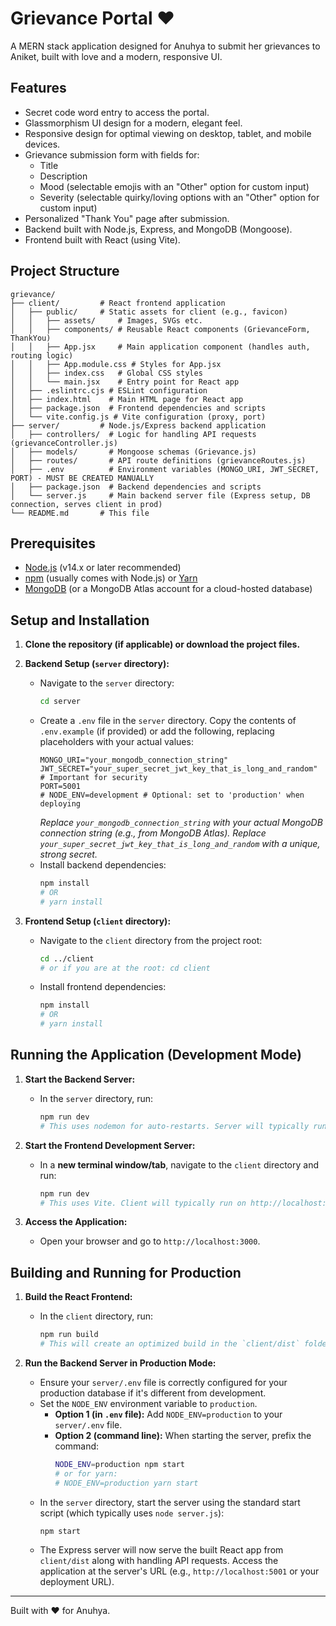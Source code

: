 # Grievance Portal ❤️

A MERN stack application designed for Anuhya to submit her grievances to Aniket, built with love and a modern, responsive UI.

## Features

- Secret code word entry to access the portal.
- Glassmorphism UI design for a modern, elegant feel.
- Responsive design for optimal viewing on desktop, tablet, and mobile devices.
- Grievance submission form with fields for:
  - Title
  - Description
  - Mood (selectable emojis with an "Other" option for custom input)
  - Severity (selectable quirky/loving options with an "Other" option for custom input)
- Personalized "Thank You" page after submission.
- Backend built with Node.js, Express, and MongoDB (Mongoose).
- Frontend built with React (using Vite).

## Project Structure

```
grievance/
├── client/         # React frontend application
│   ├── public/     # Static assets for client (e.g., favicon)
│   │   ├── assets/     # Images, SVGs etc.
│   │   ├── components/ # Reusable React components (GrievanceForm, ThankYou)
│   │   ├── App.jsx     # Main application component (handles auth, routing logic)
│   │   ├── App.module.css # Styles for App.jsx
│   │   ├── index.css   # Global CSS styles
│   │   └── main.jsx    # Entry point for React app
│   ├── .eslintrc.cjs # ESLint configuration
│   ├── index.html    # Main HTML page for React app
│   ├── package.json  # Frontend dependencies and scripts
│   └── vite.config.js # Vite configuration (proxy, port)
├── server/         # Node.js/Express backend application
│   ├── controllers/  # Logic for handling API requests (grievanceController.js)
│   ├── models/       # Mongoose schemas (Grievance.js)
│   ├── routes/       # API route definitions (grievanceRoutes.js)
│   ├── .env          # Environment variables (MONGO_URI, JWT_SECRET, PORT) - MUST BE CREATED MANUALLY
│   ├── package.json  # Backend dependencies and scripts
│   └── server.js     # Main backend server file (Express setup, DB connection, serves client in prod)
└── README.md       # This file
```

## Prerequisites

- [Node.js](https://nodejs.org/) (v14.x or later recommended)
- [npm](https://www.npmjs.com/) (usually comes with Node.js) or [Yarn](https://yarnpkg.com/)
- [MongoDB](https://www.mongodb.com/try/download/community) (or a MongoDB Atlas account for a cloud-hosted database)

## Setup and Installation

1.  **Clone the repository (if applicable) or download the project files.**

2.  **Backend Setup (`server` directory):**

    - Navigate to the `server` directory:
      ```bash
      cd server
      ```
    - Create a `.env` file in the `server` directory. Copy the contents of `.env.example` (if provided) or add the following, replacing placeholders with your actual values:
      ```env
      MONGO_URI="your_mongodb_connection_string"
      JWT_SECRET="your_super_secret_jwt_key_that_is_long_and_random" # Important for security
      PORT=5001
      # NODE_ENV=development # Optional: set to 'production' when deploying
      ```
      _Replace `your_mongodb_connection_string` with your actual MongoDB connection string (e.g., from MongoDB Atlas)._
      _Replace `your_super_secret_jwt_key_that_is_long_and_random` with a unique, strong secret._
    - Install backend dependencies:
      ```bash
      npm install
      # OR
      # yarn install
      ```

3.  **Frontend Setup (`client` directory):**
    - Navigate to the `client` directory from the project root:
      ```bash
      cd ../client
      # or if you are at the root: cd client
      ```
    - Install frontend dependencies:
      ```bash
      npm install
      # OR
      # yarn install
      ```

## Running the Application (Development Mode)

1.  **Start the Backend Server:**

    - In the `server` directory, run:
      ```bash
      npm run dev
      # This uses nodemon for auto-restarts. Server will typically run on http://localhost:5001
      ```

2.  **Start the Frontend Development Server:**

    - In a **new terminal window/tab**, navigate to the `client` directory and run:
      ```bash
      npm run dev
      # This uses Vite. Client will typically run on http://localhost:3000
      ```

3.  **Access the Application:**
    - Open your browser and go to `http://localhost:3000`.

## Building and Running for Production

1.  **Build the React Frontend:**

    - In the `client` directory, run:
      ```bash
      npm run build
      # This will create an optimized build in the `client/dist` folder.
      ```

2.  **Run the Backend Server in Production Mode:**
    - Ensure your `server/.env` file is correctly configured for your production database if it's different from development.
    - Set the `NODE_ENV` environment variable to `production`.
      - **Option 1 (in `.env` file):** Add `NODE_ENV=production` to your `server/.env` file.
      - **Option 2 (command line):** When starting the server, prefix the command:
        ```bash
        NODE_ENV=production npm start
        # or for yarn:
        # NODE_ENV=production yarn start
        ```
    - In the `server` directory, start the server using the standard start script (which typically uses `node server.js`):
      ```bash
      npm start
      ```
    - The Express server will now serve the built React app from `client/dist` along with handling API requests. Access the application at the server's URL (e.g., `http://localhost:5001` or your deployment URL).


---

Built with ❤️ for Anuhya.
